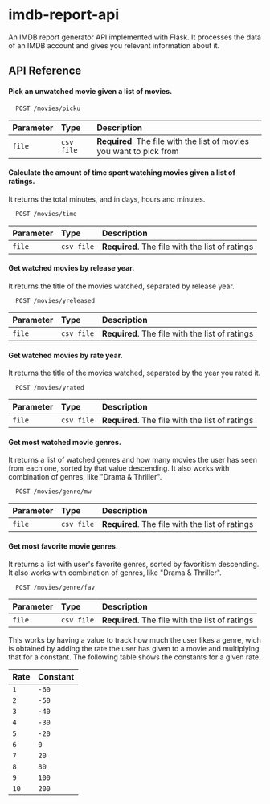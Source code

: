 
# imdb-report-api

An IMDB report generator API implemented with Flask. It processes the data of an IMDB account and gives you relevant information about it.


## API Reference

#### Pick an unwatched movie given a list of movies.

```http
  POST /movies/picku
```

| Parameter | Type     | Description                |
| :-------- | :------- | :------------------------- |
| `file` | `csv file` | **Required**. The file with the list of movies you want to pick from |

#### Calculate the amount of time spent watching movies given a list of ratings.
It returns the total minutes, and in days, hours and minutes.

```http
  POST /movies/time
```

| Parameter | Type     | Description                       |
| :-------- | :------- | :-------------------------------- |
| `file`      | `csv file` | **Required**. The file with the list of ratings |

#### Get watched movies by release year.
It returns the title of the movies watched, separated by release year.

```http
  POST /movies/yreleased
```

| Parameter | Type     | Description                       |
| :-------- | :------- | :-------------------------------- |
| `file`      | `csv file` | **Required**. The file with the list of ratings |

#### Get watched movies by rate year.
It returns the title of the movies watched, separated by the year you rated it.

```http
  POST /movies/yrated
```

| Parameter | Type     | Description                       |
| :-------- | :------- | :-------------------------------- |
| `file`      | `csv file` | **Required**. The file with the list of ratings |

#### Get most watched movie genres.
It returns a list of watched genres and how many movies the user has seen from each one, sorted by that value descending. It also works with combination of genres, like "Drama & Thriller".

```http
  POST /movies/genre/mw
```

| Parameter | Type     | Description                       |
| :-------- | :------- | :-------------------------------- |
| `file`      | `csv file` | **Required**. The file with the list of ratings |

#### Get most favorite movie genres.
It returns a list with user's favorite genres, sorted by favoritism descending. It also works with combination of genres, like "Drama & Thriller".

```http
  POST /movies/genre/fav
```

| Parameter | Type     | Description                       |
| :-------- | :------- | :-------------------------------- |
| `file`      | `csv file` | **Required**. The file with the list of ratings |

This works by having a value to track how much the user likes a genre, wich is obtained by adding the rate the user has given to a movie and multiplying that for a constant. The following table shows the constants for a given rate.

| Rate     | Constant|
| :-------- | :------- |
| `1`      | `-60` |
| `2`      | `-50` |
| `3`      | `-40` |
| `4`      | `-30` |
| `5`      | `-20` |
| `6`      | `0` |
| `7`      | `20` |
| `8`      | `80` |
| `9`      | `100` |
| `10`      | `200` |

